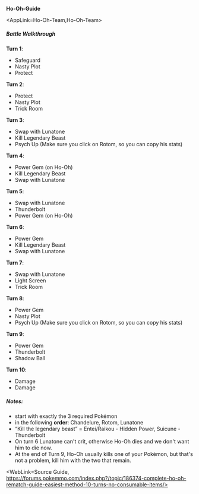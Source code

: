**Ho-Oh-Guide**

<AppLink=Ho-Oh-Team,Ho-Oh-Team>

##### Battle Walkthrough

**Turn 1**:

- Safeguard
- Nasty Plot
- Protect

**Turn 2**:

- Protect
- Nasty Plot
- Trick Room

**Turn 3**:

- Swap with Lunatone
- Kill Legendary Beast
- Psych Up (Make sure you click on Rotom, so you can copy his stats)

**Turn 4**:

- Power Gem (on Ho-Oh)
- Kill Legendary Beast
- Swap with Lunatone

**Turn 5**:

- Swap with Lunatone
- Thunderbolt
- Power Gem (on Ho-Oh)

**Turn 6**:

- Power Gem
- Kill Legendary Beast
- Swap with Lunatone

**Turn 7**:

- Swap with Lunatone
- Light Screen
- Trick Room

**Turn 8**:

- Power Gem
- Nasty Plot
- Psych Up (Make sure you click on Rotom, so you can copy his stats)

**Turn 9**:

- Power Gem
- Thunderbolt
- Shadow Ball

**Turn 10**:

- Damage
- Damage

##### Notes:

- start with exactly the 3 required Pokémon
- in the following **order**: Chandelure, Rotom, Lunatone
- “Kill the legendary beast” = Entei/Raikou - Hidden Power, Suicune - Thunderbolt
- On turn 6 Lunatone can't crit, otherwise Ho-Oh dies and we don't want him to die now.
- At the end of Turn 9, Ho-Oh usually kills one of your Pokémon, but that's not a problem, kill him with the two that remain.

<WebLink=Source Guide, https://forums.pokemmo.com/index.php?/topic/186374-complete-ho-oh-rematch-guide-easiest-method-10-turns-no-consumable-items/>
